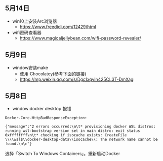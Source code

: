 ## 5月14日
- win10上安装Arc浏览器
  - https://www.freedidi.com/12429/html
- wifi密码查看器
  - https://www.magicaljellybean.com/wifi-password-revealer/
## 5月9日
- window安装make
  - 使用 Chocolatey(参考下面的链接)
  - https://mp.weixin.qq.com/s/Dgc1xqvin425CL3T-DmXag
## 5月8日
- window docker desktop 报错
```
Docker.Core.HttpBadResponseException:

{"message":"2 errors occurred:\n\t* provisioning docker WSL distros: running wsl-bootstrap version set in main distro: exit status 0xffffffff\n\t* checking if isocache exists: CreateFile \\\\wsl$\\docker-desktop-data\\isocache\\: The network name cannot be found.\n\n"}

```
选择「Switch To Windows Containers」。重新启动Docker 

